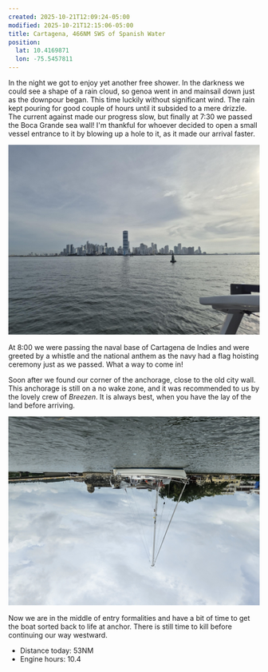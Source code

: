 ```yaml
---
created: 2025-10-21T12:09:24-05:00
modified: 2025-10-21T12:15:06-05:00
title: Cartagena, 466NM SWS of Spanish Water
position:
  lat: 10.4169871
  lon: -75.5457811
---
```


In the night we got to enjoy yet another free shower. In the darkness we could see a shape of a rain cloud, so genoa went in and mainsail down just as the downpour began. This time luckily without significant wind. The rain kept pouring for good couple of hours until it subsided to a mere drizzle. The current against made our progress slow, but finally at 7:30 we passed the Boca Grande sea wall! I'm thankful for whoever decided to open a small vessel entrance to it by blowing up a hole to it, as it made our arrival faster.

![Image](../2025/0c988935867610e201931cfb09f5edb8.jpg) 

At 8:00 we were passing the naval base of Cartagena de Indies and were greeted by a whistle and the national anthem as the navy had a flag hoisting ceremony just as we passed. What a way to come in!

Soon after we found our corner of the anchorage, close to the old city wall. This anchorage is still on a no wake zone, and it was recommended to us by the lovely crew of _Breezen_. It is always best, when you have the lay of the land before arriving. 

![Image](../2025/dd3481bdd4e2e967c6623513ff910a94.jpg) 

Now we are in the middle of entry formalities and have a bit of time to get the boat sorted back to life at anchor. There is still time to kill before continuing our way westward.

* Distance today: 53NM
* Engine hours: 10.4
